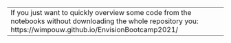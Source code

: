 <table>
    <tr>
        <td>If you just want to quickly overview some code from the notebooks 
without downloading the whole repository you: https://wimpouw.github.io/EnvisionBootcamp2021/</td>
    </tr>
</table>



